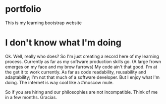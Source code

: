# portfolio
This is my learning bootstrap website

# I don't know what I'm doing

Ok. Well, really who does? So I'm just creating a record here of my learning process. Currently as far as my software production skills go. (A large frown emerges on my face and my brow furrows) My code ain't that good. I'm at the get it to work currently. As far as code readability, reusability and adaptability; I'm not that much of a software developer. But I enjoy what I'm doing. The internet is way cool like a #moscow mule.

So if you are hiring and our philosophies are not incompatible. Think of me in a few months. Gracias.
